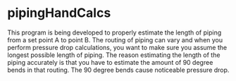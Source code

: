 # pipingHandCalcs
This program is being developed to properly estimate the length of piping from a set point A to point B. The routing of piping can vary and when you perform pressure drop calculations, you want to make sure you assume the longest possible length of piping. The reason estimating the length of the piping accurately is that you have to estimate the amount of 90 degree bends in that routing. The 90 degree bends cause noticeable pressure drop.
